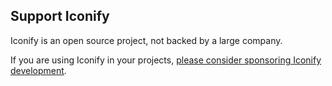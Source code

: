 <script setup>
import heart from '/assets/svg/heart.svg?raw'
</script>

## Support Iconify

<section class="flex flex-row items-start mb-4 gap-x-6">
    <p class="vp-doc color-$vp-c-brand" v-html="heart"></p>
    <div>
        <p>
            Iconify is an open source project, not backed by a large company.
        </p>
        <p>
            If you are using Iconify in your projects,
            <a href="/sponsors"
                >please consider sponsoring Iconify development</a
            >.
        </p>
    </div>
</section>
